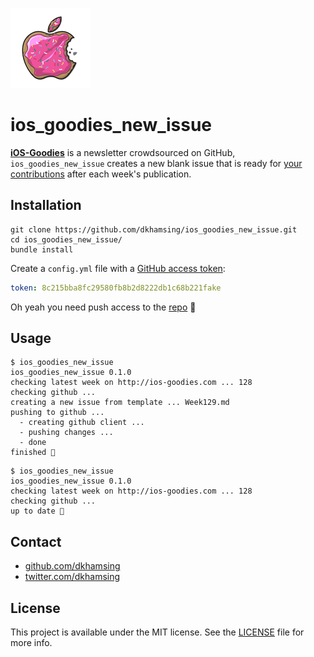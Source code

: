![](assets/ios-goodies.png)

# ios_goodies_new_issue

[**iOS-Goodies**](http://ios-goodies.com/) is a newsletter crowdsourced on GitHub, `ios_goodies_new_issue` creates a new blank issue that is ready for [your contributions](https://github.com/iOS-Goodies/iOS-Goodies) after each week's publication.

## Installation

```shell
git clone https://github.com/dkhamsing/ios_goodies_new_issue.git
cd ios_goodies_new_issue/
bundle install
```
Create a `config.yml` file with a [GitHub access token](https://help.github.com/articles/creating-an-access-token-for-command-line-use/):

```yaml
token: 8c215bba8fc29580fb8b2d8222db1c68b221fake
```

Oh yeah you need push access to the [repo](https://github.com/iOS-Goodies/iOS-Goodies) :cake:

## Usage

```shell
$ ios_goodies_new_issue
ios_goodies_new_issue 0.1.0
checking latest week on http://ios-goodies.com ... 128
checking github ...
creating a new issue from template ... Week129.md
pushing to github ...
  - creating github client ...
  - pushing changes ...
  - done
finished 🍰
```

```shell
$ ios_goodies_new_issue
ios_goodies_new_issue 0.1.0
checking latest week on http://ios-goodies.com ... 128
checking github ...
up to date 🎉
```
## Contact

- [github.com/dkhamsing](https://github.com/dkhamsing)
- [twitter.com/dkhamsing](https://twitter.com/dkhamsing)

## License

This project is available under the MIT license. See the [LICENSE](LICENSE) file for more info.

